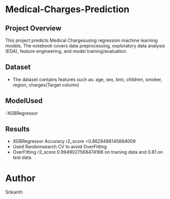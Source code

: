 # Medical-Charges-Prediction
##  Project Overview
This project predicts Medical Chargesusing regression machine learning models. The notebook covers data preprocessing, exploratory data analysis (EDA), feature engineering, and model training/evaluation.
## Dataset
- The dataset contains  features such as:
age,
sex,
bmi,
children,
smoker,
region,
charges(Target column)
##  ModelUsed
-XGBRegressor
## Results
- XGBRegressor Accuracy r2_score  =0.8628486145664009
- Used Randomsearch CV to avoid OverFitting
- OverFitting r2_score 0.9949027568474166 on training data and 0.81 on test data
# Author
Srikanth
